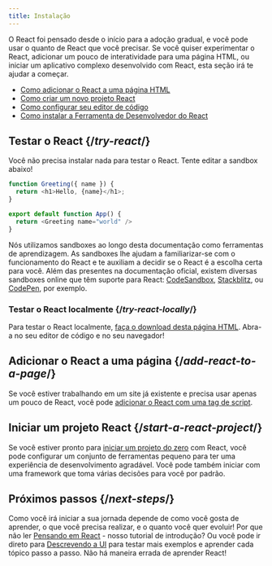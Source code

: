 ```yaml
---
title: Instalação
---
```


<Intro>

O React foi pensado desde o início para a adoção gradual, e você pode usar o quanto de React que você precisar. Se você quiser experimentar o React, adicionar um pouco de interatividade para uma página HTML, ou iniciar um aplicativo complexo desenvolvido com React, esta seção irá te ajudar a começar. 

</Intro>

<YouWillLearn>

* [Como adicionar o React a uma página HTML](/learn/add-react-to-a-website)
* [Como criar um novo projeto React](/learn/start-a-new-react-project)
* [Como configurar seu editor de código](/learn/editor-setup)
* [Como instalar a Ferramenta de Desenvolvedor do React](/learn/react-developer-tools)

</YouWillLearn>

## Testar o React {/*try-react*/}

Você não precisa instalar nada para testar o React. Tente editar a sandbox abaixo!

<Sandpack>

```js
function Greeting({ name }) {
  return <h1>Hello, {name}</h1>;
}

export default function App() {
  return <Greeting name="world" />
}
```

</Sandpack>

Nós utilizamos sandboxes ao longo desta documentação como ferramentas de aprendizagem. As sandboxes lhe ajudam a familiarizar-se com o funcionamento do React e te auxiliam a decidir se o React é a escolha certa para você. Além das presentes na documentação oficial, existem diversas sandboxes online que têm suporte para React: [CodeSandbox](https://codesandbox.io/s/new), [Stackblitz](https://stackblitz.com/fork/react), ou [CodePen](https://codepen.io/pen/?template=wvdqJJm), por exemplo.

### Testar o React localmente {/*try-react-locally*/}

Para testar o React localmente, [faça o download desta página HTML](https://raw.githubusercontent.com/reactjs/reactjs.org/main/static/html/single-file-example.html). Abra-a no seu editor de código e no seu navegador!

## Adicionar o React a uma página {/*add-react-to-a-page*/}

Se você estiver trabalhando em um site já existente e precisa usar apenas um pouco de React, você pode [adicionar o React com uma tag de script](/learn/add-react-to-a-website). 

## Iniciar um projeto React {/*start-a-react-project*/}


Se você estiver pronto para [iniciar um projeto do zero](/learn/start-a-new-react-project) com React, você pode configurar um conjunto de ferramentas pequeno para ter uma experiência de desenvolvimento agradável. Você pode também iniciar com uma framework que toma várias decisões para você por padrão. 

## Próximos passos {/*next-steps*/}

Como você irá iniciar a sua jornada depende de como você gosta de aprender, o que você precisa realizar, e o quanto você quer evoluir! Por que não ler [Pensando em React](/learn/thinking-in-react) - nosso tutorial de introdução? Ou você pode ir direto para [Descrevendo a UI](/learn/describing-the-ui) para testar mais exemplos e aprender cada tópico passo a passo. Não há maneira errada de aprender React!